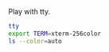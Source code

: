 <!--
setup:
  docker: docableContainer
-->

Play with tty.

```bash | {type:'command', tty: true}
tty
export TERM=xterm-256color
ls --color=auto
```